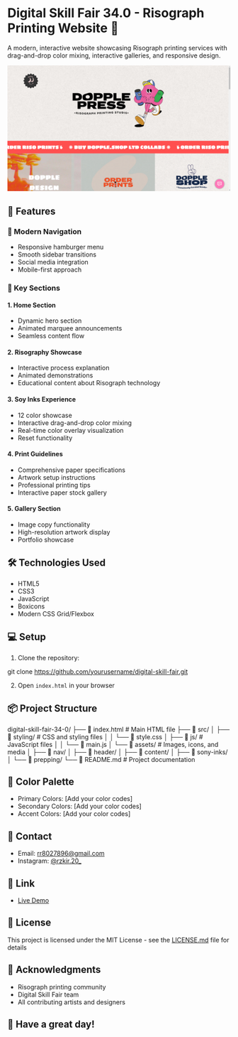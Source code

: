 # Digital Skill Fair 34.0 - Risograph Printing Website 🎨

A modern, interactive website showcasing Risograph printing services with drag-and-drop color mixing, interactive galleries, and responsive design.

![Website Preview](src/assets/priview/priview.png)

## 🌟 Features

### 📱 Modern Navigation

- Responsive hamburger menu
- Smooth sidebar transitions
- Social media integration
- Mobile-first approach

### 🎯 Key Sections

#### 1. Home Section

- Dynamic hero section
- Animated marquee announcements
- Seamless content flow

#### 2. Risography Showcase

- Interactive process explanation
- Animated demonstrations
- Educational content about Risograph technology

#### 3. Soy Inks Experience

- 12 color showcase
- Interactive drag-and-drop color mixing
- Real-time color overlay visualization
- Reset functionality

#### 4. Print Guidelines

- Comprehensive paper specifications
- Artwork setup instructions
- Professional printing tips
- Interactive paper stock gallery

#### 5. Gallery Section

- Image copy functionality
- High-resolution artwork display
- Portfolio showcase

## 🛠 Technologies Used

- HTML5
- CSS3
- JavaScript
- Boxicons
- Modern CSS Grid/Flexbox

## 💻 Setup

1. Clone the repository:

git clone https://github.com/yourusername/digital-skill-fair.git

2. Open `index.html` in your browser

## 📦 Project Structure

digital-skill-fair-34-0/
├── 📄 index.html # Main HTML file
├── 📂 src/
│ ├── 📂 styling/ # CSS and styling files
│ │ └── 📄 style.css
│ ├── 📂 js/ # JavaScript files
│ │ └── 📄 main.js
│ └── 📂 assets/ # Images, icons, and media
│ ├── 📂 nav/
│ ├── 📂 header/
│ ├── 📂 content/
│ ├── 📂 sony-inks/
│ └── 📂 prepping/
└── 📄 README.md # Project documentation

## 🎨 Color Palette

- Primary Colors: [Add your color codes]
- Secondary Colors: [Add your color codes]
- Accent Colors: [Add your color codes]

## 📧 Contact

- Email: rr8027896@gmail.com
- Instagram: [@rzkir.20\_](https://www.instagram.com/rzkir.20/)

## 🔗 Link

- [Live Demo](https://digital-skill-fair-34-0-by-rizki-ramadhan.vercel.app)

## 📄 License

This project is licensed under the MIT License - see the [LICENSE.md](LICENSE.md) file for details

## 🙏 Acknowledgments

- Risograph printing community
- Digital Skill Fair team
- All contributing artists and designers

## 🎉 Have a great day!
